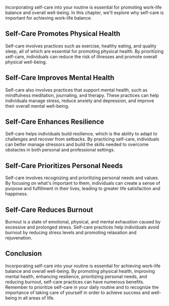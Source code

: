 
Incorporating self-care into your routine is essential for promoting work-life balance and overall well-being. In this chapter, we'll explore why self-care is important for achieving work-life balance.

Self-Care Promotes Physical Health
----------------------------------

Self-care involves practices such as exercise, healthy eating, and quality sleep, all of which are essential for promoting physical health. By prioritizing self-care, individuals can reduce the risk of illnesses and promote overall physical well-being.

Self-Care Improves Mental Health
--------------------------------

Self-care also involves practices that support mental health, such as mindfulness meditation, journaling, and therapy. These practices can help individuals manage stress, reduce anxiety and depression, and improve their overall mental well-being.

Self-Care Enhances Resilience
-----------------------------

Self-care helps individuals build resilience, which is the ability to adapt to challenges and recover from setbacks. By practicing self-care, individuals can better manage stressors and build the skills needed to overcome obstacles in both personal and professional settings.

Self-Care Prioritizes Personal Needs
------------------------------------

Self-care involves recognizing and prioritizing personal needs and values. By focusing on what's important to them, individuals can create a sense of purpose and fulfillment in their lives, leading to greater life satisfaction and happiness.

Self-Care Reduces Burnout
-------------------------

Burnout is a state of emotional, physical, and mental exhaustion caused by excessive and prolonged stress. Self-care practices help individuals avoid burnout by reducing stress levels and promoting relaxation and rejuvenation.

Conclusion
----------

Incorporating self-care into your routine is essential for achieving work-life balance and overall well-being. By promoting physical health, improving mental health, enhancing resilience, prioritizing personal needs, and reducing burnout, self-care practices can have numerous benefits. Remember to prioritize self-care in your daily routine and to recognize the importance of taking care of yourself in order to achieve success and well-being in all areas of life.
